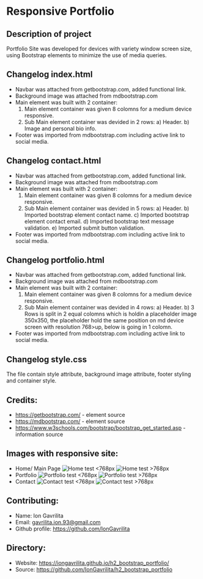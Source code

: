 # Responsive Portfolio

## Description of project
Portfolio Site was developed for devices with variety window screen size, using Bootstrap elements to minimize the use of media queries.

## Changelog index.html
* Navbar was attached from getbootstrap.com, added functional link.
* Background image was attached from mdbootstrap.com
* Main element  was built with 2 container:
   1) Main element container was given 8 colomns for a medium device responsive.
   2) Sub Main element container was devided in 2 rows:
      a) Header. 
      b) Image and personal bio info.
* Footer was imported from mdbootstrap.com including active link to social media.

## Changelog contact.html
* Navbar was attached from getbootstrap.com, added functional link.
* Background image was attached from mdbootstrap.com
* Main element  was built with 2 container:
   1) Main element container was given 8 colomns for a medium device responsive.
   2) Sub Main element container was devided in 5 rows:
      a) Header. 
      b) Imported bootstrap element contact name.
      c) Imported bootstrap element contact email.
      d) Imported bootstrap text message validation.
      e) Imported submit button validation.
* Footer was imported from mdbootstrap.com including active link to social media.

## Changelog portfolio.html
* Navbar was attached from getbootstrap.com, added functional link.
* Background image was attached from mdbootstrap.com
* Main element  was built with 2 container:
   1) Main element container was given 8 colomns for a medium device responsive.
   2) Sub Main element container was devided in 4 rows:
      a) Header. 
      b) 3 Rows is split in 2 equal colomns which is holdin a placeholder image 350x350, the placeholder hold the same position on md device screen with resolution 768>up, below is going in 1 colomn.
* Footer was imported from mdbootstrap.com including active link to social media.

## Changelog style.css
The file contain style attribute, background image attribute, footer styling and container style.

## Credits:
* https://getbootstrap.com/ - element source
* https://mdbootstrap.com/ - element source
* https://www.w3schools.com/bootstrap/bootstrap_get_started.asp - information source

## Images with responsive site:
* Home/ Main Page
![Home test <768px](./Assets/Images/Home_below_768px.png)
![Home test >768px](./Assets/Images/Home_above_768px.png)
* Portfolio
![Portfolio test <768px](./Assets/Images/Portfolio_below_768px.png)
![Portfolio test >768px](./Assets/Images/Portfolio_above_768px.png)
* Contact
![Contact test <768px](./Assets/Images/Contact_below_768px.png)
![Contact test >768px](./Assets/Images/Contact_above_768px.png)
## Contributing:
* Name: Ion Gavrilita
* Email: gavrilita.ion.93@gmail.com
* Github profile: https://github.com/IonGavrilita

## Directory:
* Website: https://iongavrilita.github.io/h2_bootstrap_portfolio/
* Source: https://github.com/IonGavrilita/h2_bootstrap_portfolio

